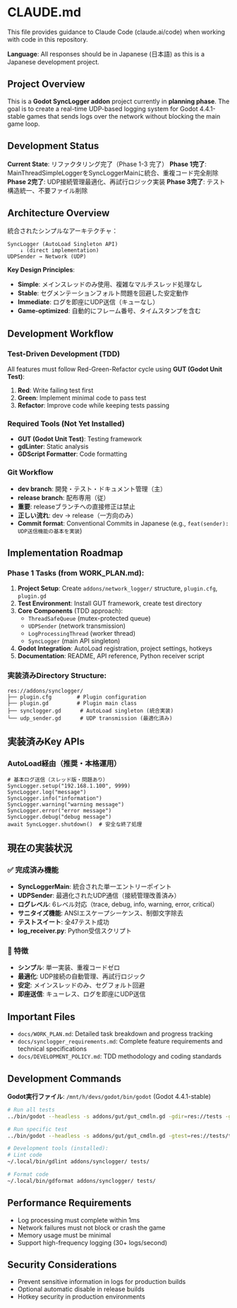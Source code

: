 # CLAUDE.md

This file provides guidance to Claude Code (claude.ai/code) when working with code in this repository.

**Language**: All responses should be in Japanese (日本語) as this is a Japanese development project.

## Project Overview

This is a **Godot SyncLogger addon** project currently in **planning phase**. The goal is to create a real-time UDP-based logging system for Godot 4.4.1-stable games that sends logs over the network without blocking the main game loop.

## Development Status

**Current State**: リファクタリング完了（Phase 1-3 完了）
**Phase 1完了**: MainThreadSimpleLoggerをSyncLoggerMainに統合、重複コード完全削除
**Phase 2完了**: UDP接続管理最適化、再試行ロジック実装
**Phase 3完了**: テスト構造統一、不要ファイル削除

## Architecture Overview

統合されたシンプルなアーキテクチャ：

```
SyncLogger (AutoLoad Singleton API)
    ↓ (direct implementation)
UDPSender → Network (UDP)
```

**Key Design Principles**:
- **Simple**: メインスレッドのみ使用、複雑なマルチスレッド処理なし
- **Stable**: セグメンテーションフォルト問題を回避した安定動作
- **Immediate**: ログを即座にUDP送信（キューなし）
- **Game-optimized**: 自動的にフレーム番号、タイムスタンプを含む

## Development Workflow

### Test-Driven Development (TDD)
All features must follow Red-Green-Refactor cycle using **GUT (Godot Unit Test)**:

1. **Red**: Write failing test first
2. **Green**: Implement minimal code to pass test  
3. **Refactor**: Improve code while keeping tests passing

### Required Tools (Not Yet Installed)
- **GUT (Godot Unit Test)**: Testing framework
- **gdLinter**: Static analysis
- **GDScript Formatter**: Code formatting

### Git Workflow
- **dev branch**: 開発・テスト・ドキュメント管理（主）
- **release branch**: 配布専用（従）
- **重要**: releaseブランチへの直接修正は禁止
- **正しい流れ**: dev → release（一方向のみ）
- **Commit format**: Conventional Commits in Japanese (e.g., `feat(sender): UDP送信機能の基本を実装`)

## Implementation Roadmap

### Phase 1 Tasks (from WORK_PLAN.md):
1. **Project Setup**: Create `addons/network_logger/` structure, `plugin.cfg`, `plugin.gd`
2. **Test Environment**: Install GUT framework, create test directory
3. **Core Components** (TDD approach):
   - `ThreadSafeQueue` (mutex-protected queue)
   - `UDPSender` (network transmission)
   - `LogProcessingThread` (worker thread)
   - `SyncLogger` (main API singleton)
4. **Godot Integration**: AutoLoad registration, project settings, hotkeys
5. **Documentation**: README, API reference, Python receiver script

### 実装済みDirectory Structure:
```
res://addons/synclogger/
├── plugin.cfg        # Plugin configuration
├── plugin.gd         # Plugin main class
├── synclogger.gd      # AutoLoad singleton (統合実装)
└── udp_sender.gd      # UDP transmission (最適化済み)
```

## 実装済みKey APIs

### AutoLoad経由（推奨・本格運用）
```gdscript
# 基本ログ送信（スレッド版・問題あり）
SyncLogger.setup("192.168.1.100", 9999)
SyncLogger.log("message")
SyncLogger.info("information") 
SyncLogger.warning("warning message")
SyncLogger.error("error message")
SyncLogger.debug("debug message")
await SyncLogger.shutdown()  # 安全な終了処理
```


## 現在の実装状況

### ✅ 完成済み機能
- **SyncLoggerMain**: 統合された単一エントリーポイント
- **UDPSender**: 最適化されたUDP通信（接続管理改善済み）
- **ログレベル**: 6レベル対応（trace, debug, info, warning, error, critical）
- **サニタイズ機能**: ANSIエスケープシーケンス、制御文字除去
- **テストスイート**: 全47テスト成功
- **log_receiver.py**: Python受信スクリプト

### 🎯 特徴
- **シンプル**: 単一実装、重複コードゼロ
- **最適化**: UDP接続の自動管理、再試行ロジック
- **安定**: メインスレッドのみ、セグフォルト回避
- **即座送信**: キューレス、ログを即座にUDP送信

## Important Files

- `docs/WORK_PLAN.md`: Detailed task breakdown and progress tracking
- `docs/synclogger_requirements.md`: Complete feature requirements and technical specifications  
- `docs/DEVELOPMENT_POLICY.md`: TDD methodology and coding standards

## Development Commands

**Godot実行ファイル**: `/mnt/h/devs/godot/bin/godot` (Godot 4.4.1-stable)

```bash
# Run all tests
../bin/godot --headless -s addons/gut/gut_cmdln.gd -gdir=res://tests -gexit

# Run specific test
../bin/godot --headless -s addons/gut/gut_cmdln.gd -gtest=res://tests/test_specific.gd -gexit

# Development tools (installed):
# Lint code
~/.local/bin/gdlint addons/synclogger/ tests/

# Format code  
~/.local/bin/gdformat addons/synclogger/ tests/
```

## Performance Requirements

- Log processing must complete within 1ms
- Network failures must not block or crash the game
- Memory usage must be minimal
- Support high-frequency logging (30+ logs/second)

## Security Considerations

- Prevent sensitive information in logs for production builds
- Optional automatic disable in release builds
- Hotkey security in production environments